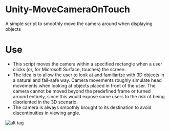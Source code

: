 # Unity-MoveCameraOnTouch
A simple script to smoothly move the camera around when displaying objects

# Use
* This script moves the camera within a specified rectangle when a user clicks (or, for Microsoft Surface, touches) the screen.
* The idea is to allow the user to look at and familiarize with 3D objects in a natural and fail-safe way. Camera movements 
roughly simulate head movements when looking at objects placed in front of the user. The camera cannot be moved beyond the 
predefined frame or turned around entirely, since this would expose some users to the risk of being disoriented in the 3D scenario.
* The camera is always smoothly brought to its destination to avoid discontinuities in viewing angle. 

![alt tag](https://github.com/mariusrubo/Unity-MoveCameraOnTouch/blob/master/CameraMove.gif)
